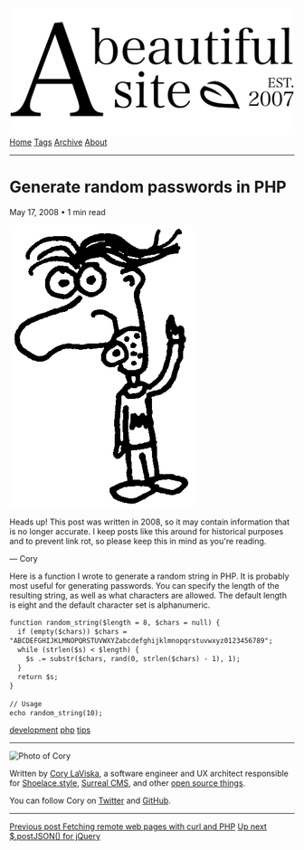 <a href="../../index.html" class="header-link"><img src="../../images/logos/wordmark.svg" alt="A Beautiful Site" class="wordmark" /></a> <a href="../../index.html" class="nav-item">Home</a> <a href="../../tags/index.html" class="nav-item">Tags</a> <a href="../index.html" class="nav-item">Archive</a> <a href="../../about/index.html" class="nav-item">About</a>

------------------------------------------------------------------------

Generate random passwords in PHP
================================

May 17, 2008 • 1 min read

![A drawing of a cartoon man pointing upwards](../../images/artwork/pointer.gif)

Heads up! This post was written in 2008, so it may contain information that is no longer accurate. I keep posts like this around for historical purposes and to prevent link rot, so please keep this in mind as you're reading.

— Cory

Here is a function I wrote to generate a random string in PHP. It is probably most useful for generating passwords. You can specify the length of the resulting string, as well as what characters are allowed. The default length is eight and the default character set is alphanumeric.

    function random_string($length = 8, $chars = null) {
      if (empty($chars)) $chars = "ABCDEFGHIJKLMNOPQRSTUVWXYZabcdefghijklmnopqrstuvwxyz0123456789";
      while (strlen($s) < $length) {
        $s .= substr($chars, rand(0, strlen($chars) - 1), 1);
      }
      return $s;
    }

    // Usage
    echo random_string(10);

<a href="../../tags/development/index.html" class="post-tag">development</a> <a href="../../tags/php/index.html" class="post-tag">php</a> <a href="../../tags/tips/index.html" class="post-tag">tips</a>

------------------------------------------------------------------------

<img src="http://0.gravatar.com/avatar/bf1b3b95fd5b096a3592247c29667b33?s=512" alt="Photo of Cory" class="avatar avatar-small" />

Written by [Cory LaViska](../../index-4.html), a software engineer and UX architect responsible for [Shoelace.style](https://shoelace.style/), [Surreal CMS](https://www.surrealcms.com/), and other [open source things](https://github.com/claviska).

You can follow Cory on [Twitter](https://twitter.com/claviska) and [GitHub](https://github.com/claviska).

------------------------------------------------------------------------

<a href="../fetching-remote-web-pages-with-curl-and-php/index.html" class="post-nav-previous"><span class="small">Previous post</span> Fetching remote web pages with curl and PHP</a> <a href="../postjson-for-jquery/index.html" class="post-nav-next"><span class="small">Up next</span> $.postJSON() for jQuery</a>
